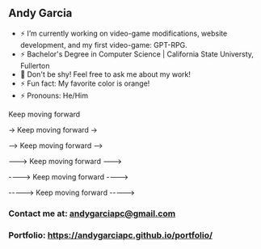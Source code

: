 ## Andy Garcia


- ⚡ I’m currently working on video-game modifications, website development, and my first video-game: GPT-RPG.
- ⚡ Bachelor's Degree in Computer Science | California State Universty, Fullerton
- 💬 Don't be shy! Feel free to ask me about my work!
- ⚡ Fun fact: My favorite color is orange!
- ⚡ Pronouns: He/Him


Keep moving forward


-> Keep moving forward ->


--> Keep moving forward -->


---> Keep moving forward --->


----> Keep moving forward ---->


-----> Keep moving forward ----->


### Contact me at: andygarciapc@gmail.com


### Portfolio: https://andygarciapc.github.io/portfolio/
